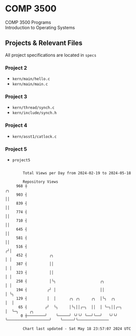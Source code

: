 # COMP 3500
COMP 3500 Programs  
Introduction to Operating Systems  
## Projects & Relevant Files
All project specifications are located in `specs`
### Project 2
- `kern/main/hello.c`
- `kern/main/main.c`
### Project 3
- `kern/thread/synch.c`
- `kern/include/synch.h`
### Project 4
- `kern/asst1/catlock.c`
### Project 5
- `project5`

```

        Total Views per Day from 2024-02-19 to 2024-05-18

        Repository Views
     968 ┼                                                               ╭╮
     903 ┤                                                               ││
     839 ┤                                                               ││
     774 ┤                                                               ││
     710 ┤                                                               ││
     645 ┤                                                               ││
     581 ┤                                                               ││
     516 ┤                                                              ╭╯│
     452 ┤          ╭╮                                                  │ │
     387 ┤          ││                                                  │ │
     323 ┤          ││                                                  │ │
     258 ┤          │╰╮                    ╭╮                           │ │
     194 ┤         ╭╯ │                    ││                           │ ╰╮
     129 ┤         │  │      ╭╮ ╭╮     ╭╮  │╰╮  ╭╮                      │  │
      65 ┤        ╭╯  ╰╮     │╰╮││╭─╮  ││  │ ╰─╮││╭─╮                   │  ╰─╮     ╭╮
       0 ┼────────╯    ╰─────╯ ╰╯╰╯ ╰──╯╰──╯   ╰╯╰╯ ╰───────────────────╯    ╰─────╯╰──────────────

        Chart last updated - Sat May 18 23:57:07 2024 UTC
        
```
